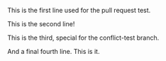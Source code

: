 This is the first line used for the pull request test.

This is the second line!

This is the third, special for the conflict-test branch.

And a final fourth line. This is it.

